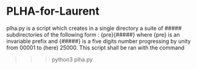 # PLHA-for-Laurent

plha.py is a script which creates in a single directory a suite of ##### subdirectories of the following form :
{pre}{#####} where {pre} is an invariable prefix and {#####} is a five digits number progressing
by unity from 00001 to (here) 25000.
This script shall be ran with the command

>>>python3 plha.py
